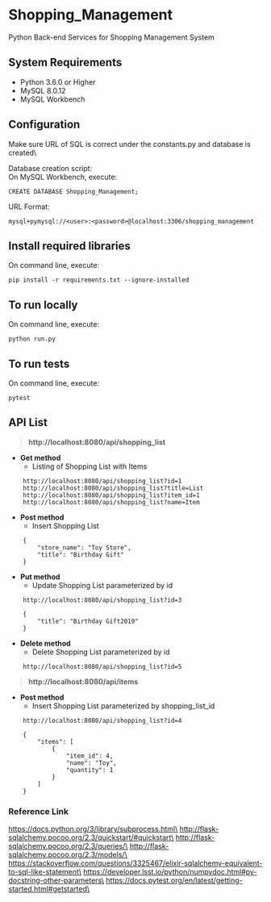 # Shopping_Management
Python Back-end Services for Shopping Management System

## System Requirements
- Python 3.6.0 or Higher
- MySQL 8.0.12
- MySQL Workbench

## Configuration
Make sure URL of SQL is correct under the constants.py and database is created\

Database creation script:\
On MySQL Workbench, execute:
```buildoutcfg
CREATE DATABASE Shopping_Management;
```
URL Format:
```buildoutcfg
mysql+pymysql://<user>:<password>@localhost:3306/shopping_management
```
## Install required libraries
On command line, execute:
```buildoutcfg
pip install -r requirements.txt --ignore-installed
```
## To run locally
On command line, execute:
```buildoutcfg
python run.py
```
## To run tests
On command line, execute:
```buildoutcfg
pytest
```
## API List
> **http://localhost:8080/api/shopping_list**
- **Get method**
    - Listing of Shopping List with Items
```buildoutcfg
    http://localhost:8080/api/shopping_list?id=1
    http://localhost:8080/api/shopping_list?title=List
    http://localhost:8080/api/shopping_list?item_id=1
    http://localhost:8080/api/shopping_list?name=Item
```
- **Post method**
    - Insert Shopping List
```buildoutcfg
    {
        "store_name": "Toy Store",
        "title": "Birthday Gift"
    }
```  
- **Put method**
    - Update Shopping List parameterized by id
```buildoutcfg
    http://localhost:8080/api/shopping_list?id=3
    
    {
        "title": "Birthday Gift2019"
    }
```  
- **Delete method**
    - Delete Shopping List parameterized by id
```buildoutcfg
    http://localhost:8080/api/shopping_list?id=5
```  
> **http://localhost:8080/api/items**
- **Post method**
    - Insert Shopping List parameterized by shopping_list_id
```buildoutcfg
    http://localhost:8080/api/shopping_list?id=4
    
    {
	    "items": [
		    {
    		    "item_id": 4,
    		    "name": "Toy",
    		    "quantity": 1
		    }
	    ]
    }   
```
### Reference Link
https://docs.python.org/3/library/subprocess.html\
http://flask-sqlalchemy.pocoo.org/2.3/quickstart/#quickstart\
http://flask-sqlalchemy.pocoo.org/2.3/queries/\
http://flask-sqlalchemy.pocoo.org/2.3/models/\
https://stackoverflow.com/questions/3325467/elixir-sqlalchemy-equivalent-to-sql-like-statement\
https://developer.lsst.io/python/numpydoc.html#py-docstring-other-parameters\
https://docs.pytest.org/en/latest/getting-started.html#getstarted\

